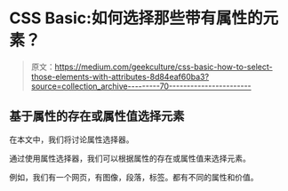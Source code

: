 # CSS Basic:如何选择那些带有属性的元素？

> 原文：<https://medium.com/geekculture/css-basic-how-to-select-those-elements-with-attributes-8d84eaf60ba3?source=collection_archive---------70----------------------->

## 基于属性的存在或属性值选择元素

在本文中，我们将讨论属性选择器。

通过使用属性选择器，我们可以根据属性的存在或属性值来选择元素。

例如，我们有一个网页，有图像，段落，标签。都有不同的属性和价值。